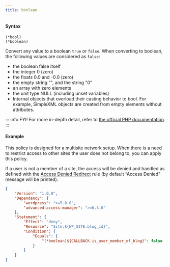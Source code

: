 ```yaml
---
title: boolean
---
```


#### Syntax

`(*bool)`<br/>
`(*boolean)`

Convert any value to a boolean `true` or `false`. When converting to boolean, the following values are considered as `false`:

- the boolean false itself
- the integer 0 (zero)
- the floats 0.0 and -0.0 (zero)
- the empty string "", and the string "0"
- an array with zero elements
- the unit type NULL (including unset variables)
- Internal objects that overload their casting behavior to bool. For example, SimpleXML objects are created from empty elements without attributes.

::: info FYI!
For more in-depth detail, refer to [the official PHP documentation](https://www.php.net/manual/en/language.types.boolean.php).
:::


#### Example

This policy is designed for a multisite network setup. When there is a need to restrict access to other sites the user does not belong to, you can apply this policy.

If a user is not a member of a site, the access will be denied and handled as defined with the [Access Denied Redirect](/plugin/advanced-access-manager/service/access-deny-redirect) rule (by default “Access Denied” message will be printed).

```json
{
    "Version": "1.0.0",
    "Dependency": {
        "wordpress": ">=5.0.0",
        "advanced-access-manager": ">=6.5.0"
    },
    "Statement": {
        "Effect": "deny",
        "Resource": "Site:${WP_SITE.blog_id}",
        "Condition": {
            "Equals": {
                "(*boolean)${CALLBACK.is_user_member_of_blog}": false
            }
        }
    }
}
```